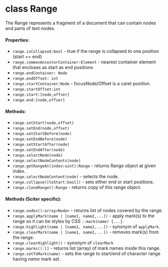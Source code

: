# class Range

The Range represents a fragment of a document that can contain nodes and parts of text nodes.

#### Properties:

* `range.isCollapsed:bool` - true if the range is collapsed to one position (start == end)
* `range.commonAncestorContainer:Element` - nearest container element that encloses as start as end positions
* `range.endContainer: Node`
* `range.endOffset: int`
* `range.startContainer:Node` - focusNode/Offset is a caret position.
* `range.startOffset:int`
* `range.start:[node,offser]`
* `range.end:[node,offser]`

#### Methods:

* `range.setStart(node,offset)`
* `range.setEnd(node,offset)`
* `range.setStartBefore(node)`
* `range.setEndBefore(node)`
* `range.setStartAfter(node)`
* `range.setEndAfter(node)`
* `range.selectNode(node)`
* `range.selectNodeContents(node)`
* `range.getRangeAt(index:uint):Range` - returns Range object at given index.
* `range.selectNodeContent(node)` - selects the node.
* `range.collapse([toStart:bool])` - sets either end or start positions.
* `range.cloneRange():Range` - returns copy of this range object.

#### Methods (Sciter specific):

* `range.nodes():array<Node>` - returns list of nodes covered by the range.
* `range.applyMark(name | [name1, name2,...])` - apply mark(s) to the range so it can be styles by CSS `::mark(name) {...}`.
* `range.highlight(name | [name1, name2,...])` - synonym of `applyMark`.
* `range.clearMark(name | [name1, name2,...])` - removes mark(s) from the range.
* `range.clearHighlight()` - synonym of `clearMark`
* `range.marks():[]` - returns list (array) of mark names inside this range.
* `range.setToMark(name)` - sets the range to start/end of character range having _name_ mark set.